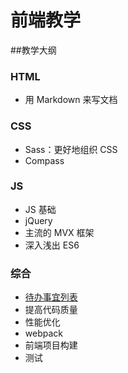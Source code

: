 <!--
@Date:   2016-09-10T18:47:24+08:00
@Last modified time: 2016-09-10T18:48:13+08:00
-->



# 前端教学

##教学大纲

### HTML
* 用 Markdown 来写文档

### CSS
* Sass：更好地组织 CSS
* Compass

### JS
* JS 基础
* jQuery
* 主流的 MVX 框架
* 深入浅出 ES6

### 综合
* [待办事宜列表](demos/todolist)
* 提高代码质量
* 性能优化
* webpack
* 前端项目构建
* 测试

